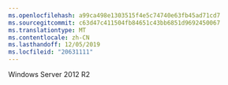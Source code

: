 ```yaml
---
ms.openlocfilehash: a99ca498e1303515f4e5c74740e63fb45ad71cd7
ms.sourcegitcommit: c63d47c411504fb84651c43bb6851d9692450067
ms.translationtype: MT
ms.contentlocale: zh-CN
ms.lasthandoff: 12/05/2019
ms.locfileid: "20631111"
---
```

<Token xmlns:xlink="http://www.w3.org/1999/xlink">Windows Server 2012 R2</Token>